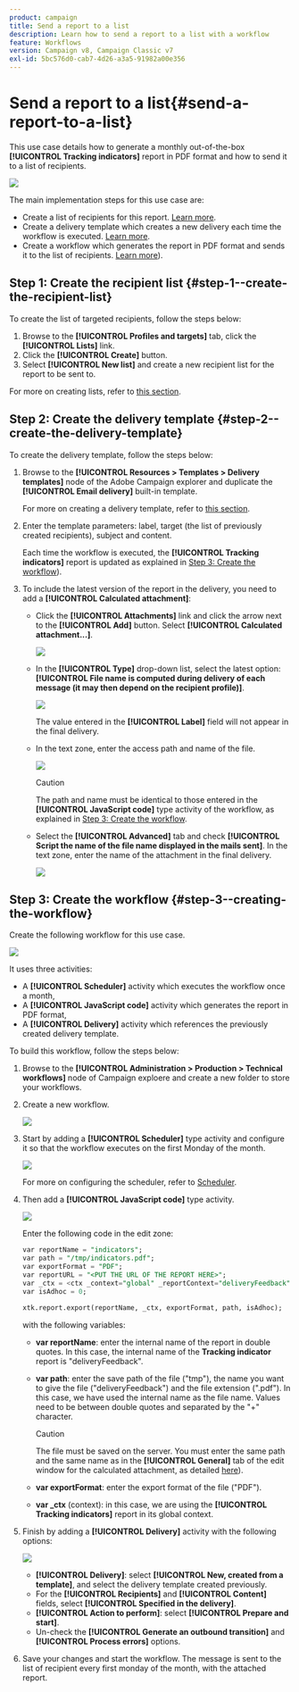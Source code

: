 ```yaml
---
product: campaign
title: Send a report to a list
description: Learn how to send a report to a list with a workflow
feature: Workflows
version: Campaign v8, Campaign Classic v7
exl-id: 5bc576d0-cab7-4d26-a3a5-91982a00e356
---
```

# Send a report to a list{#send-a-report-to-a-list}

This use case details how to generate a monthly out-of-the-box **[!UICONTROL Tracking indicators]** report in PDF format and how to send it to a list of recipients.

![](assets/use_case_report_intro.png)

The main implementation steps for this use case are:

* Create a list of recipients for this report. [Learn more](#step-1--create-the-recipient-list). 
* Create a delivery template which creates a new delivery each time the workflow is executed. [Learn more](#step-2--create-the-delivery-template).
* Create a workflow which generates the report in PDF format and sends it to the list of recipients. [Learn more](#step-3--create-the-workflow)).

## Step 1: Create the recipient list {#step-1--create-the-recipient-list}

To create the list of targeted recipients, follow the steps below:

1. Browse to the **[!UICONTROL Profiles and targets]** tab, click the **[!UICONTROL Lists]** link.
1. Click the **[!UICONTROL Create]** button. 
1. Select **[!UICONTROL New list]** and create a new recipient list for the report to be sent to.

For more on creating lists, refer to [this section](../../v8/audiences/create-audiences.md).

## Step 2: Create the delivery template {#step-2--create-the-delivery-template}

To create the delivery template, follow the steps below:

1. Browse to the **[!UICONTROL Resources > Templates > Delivery templates]** node of the Adobe Campaign explorer and duplicate the **[!UICONTROL Email delivery]** built-in template.

   For more on creating a delivery template, refer to [this section](../../v8/send/create-templates.md).

1. Enter the template parameters: label, target (the list of previously created recipients), subject and content.

   Each time the workflow is executed, the **[!UICONTROL Tracking indicators]** report is updated as explained in [Step 3: Create the workflow](#step-3--creating-the-workflow)).

1. To include the latest version of the report in the delivery, you need to add a **[!UICONTROL Calculated attachment]**:

    * Click the **[!UICONTROL Attachments]** link and click the arrow next to the **[!UICONTROL Add]** button. Select **[!UICONTROL Calculated attachment...]**.
    
      ![](assets/use_case_report_4.png)

    * In the **[!UICONTROL Type]** drop-down list, select the latest option: **[!UICONTROL File name is computed during delivery of each message (it may then depend on the recipient profile)]**. 
    
      ![](assets/use_case_report_5.png)

      The value entered in the **[!UICONTROL Label]** field will not appear in the final delivery.
    
    * In the text zone, enter the access path and name of the file. 
    
      ![](assets/use_case_report_6.png)

      >[!CAUTION]
      >
      >The path and name must be identical to those entered in the **[!UICONTROL JavaScript code]** type activity of the workflow, as explained in [Step 3: Create the workflow](#step-3--creating-the-workflow).

    * Select the **[!UICONTROL Advanced]** tab and check **[!UICONTROL Script the name of the file name displayed in the mails sent]**. In the text zone, enter the name of the attachment in the final delivery.
    
      ![](assets/use_case_report_6b.png)

## Step 3: Create the workflow {#step-3--creating-the-workflow}

Create the following workflow for this use case. 

![](assets/use_case_report_8.png)

It uses three activities:

* A **[!UICONTROL Scheduler]** activity which executes the workflow once a month,
* A **[!UICONTROL JavaScript code]** activity which generates the report in PDF format,
* A **[!UICONTROL Delivery]** activity which references the previously created delivery template.

To build this workflow, follow the steps below:

1. Browse to the **[!UICONTROL Administration > Production > Technical workflows]** node of Campaign exploere and create a new folder to store your workflows.
1. Create a new workflow.

   ![](assets/use_case_report_7.png)

1. Start by adding a **[!UICONTROL Scheduler]** type activity and configure it so that the workflow executes on the first Monday of the month.

   ![](assets/use_case_report_9.png)

   For more on configuring the scheduler, refer to [Scheduler](scheduler.md).

1. Then add a **[!UICONTROL JavaScript code]** type activity.

   ![](assets/use_case_report_10.png)

   Enter the following code in the edit zone:

   ```sql
   var reportName = "indicators";
   var path = "/tmp/indicators.pdf";
   var exportFormat = "PDF";
   var reportURL = "<PUT THE URL OF THE REPORT HERE>";
   var _ctx = <ctx _context="global" _reportContext="deliveryFeedback" />
   var isAdhoc = 0;

   xtk.report.export(reportName, _ctx, exportFormat, path, isAdhoc);
   ```


   with the following variables:

    * **var reportName**: enter the internal name of the report in double quotes. In this case, the internal name of the **Tracking indicator** report is "deliveryFeedback".
    * **var path**: enter the save path of the file ("tmp"), the name you want to give the file ("deliveryFeedback") and the file extension (".pdf"). In this case, we have used the internal name as the file name. Values need to be between double quotes and separated by the "+" character.

      >[!CAUTION]
      >
      >The file must be saved on the server. You must enter the same path and the same name as in the **[!UICONTROL General]** tab of the edit window for the calculated attachment, as detailed [here](#step-2--create-the-delivery-template)).

    * **var exportFormat**: enter the export format of the file ("PDF").
    * **var _ctx** (context): in this case, we are using the **[!UICONTROL Tracking indicators]** report in its global context.

1. Finish by adding a **[!UICONTROL Delivery]** activity with the following options:

   ![](assets/use_case_report_11.png)

    * **[!UICONTROL Delivery]**: select **[!UICONTROL New, created from a template]**, and select the delivery template created previously.
    * For the **[!UICONTROL Recipients]** and **[!UICONTROL Content]** fields, select **[!UICONTROL Specified in the delivery]**.
    * **[!UICONTROL Action to perform]**: select **[!UICONTROL Prepare and start]**. 
    * Un-check the **[!UICONTROL Generate an outbound transition]** and **[!UICONTROL Process errors]** options.

1. Save your changes and start the workflow. The message is sent to the list of recipient every first monday of the month, with the attached report.
